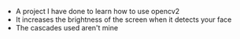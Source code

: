 - A project I have done to learn how to use opencv2
- It increases the brightness of the screen when it detects your face
- The cascades used aren't mine
